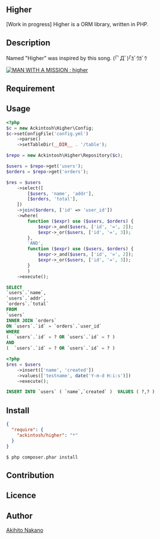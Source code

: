 Higher
---
[Work in progress]
Higher is a ORM library, written in PHP.

## Description
Named "Higher" was inspired by this song. (｢ﾟДﾟ)｢ｶﾞｳｶﾞｳ

[![MAN WITH A MISSION : higher](http://img.youtube.com/vi/RIBqsb5yIx8/0.jpg)](https://www.youtube.com/watch?v=RIBqsb5yIx8)

## Requirement

## Usage
```php
<?php
$c = new Ackintosh\Higher\Config;
$c->setConfigFile('config.yml')
    ->parse()
    ->setTableDir(__DIR__ . '/table');

$repo = new Ackintosh\Higher\Repository($c);

$users = $repo->get('users');
$orders = $repo->get('orders');

$res = $users
    ->select([
        [$users, 'name', 'addr'],
        [$orders, 'total'],
    ])
    ->join($orders, ['id' => 'user_id'])
    ->where(
        function ($expr) use ($users, $orders) {
            $expr->_and($users, ['id', '=', 2]);
            $expr->_or($users, ['id', '=', 3]);
        },
        'AND',
        function ($expr) use ($users, $orders) {
            $expr->_and($users, ['id', '=', 2]);
            $expr->_or($users, ['id', '=', 3]);
        }
        )
    ->execute();
```

```sql
SELECT
`users`.`name`,
`users`.`addr`,
`orders`.`total`
FROM
`users`
INNER JOIN `orders`
ON `users`.`id` = `orders`.`user_id`
WHERE
(  `users`.`id` = ? OR `users`.`id` = ? )
AND
(  `users`.`id` = ? OR `users`.`id` = ? )
```

```php
<?php
$res = $users
    ->insert(['name', 'created'])
    ->values(['testname', date('Y-m-d H:i:s')])
    ->execute();
```

```sql
INSERT INTO `users` ( `name`,`created` )  VALUES ( ?,? )
```



## Install

```composer.json
{
  "require": {
    "ackintosh/higher": "*"
  }
}
```

```shell
$ php composer.phar install
```

## Contribution

## Licence

## Author

[Akihito Nakano](https://github.com/ackintosh)

